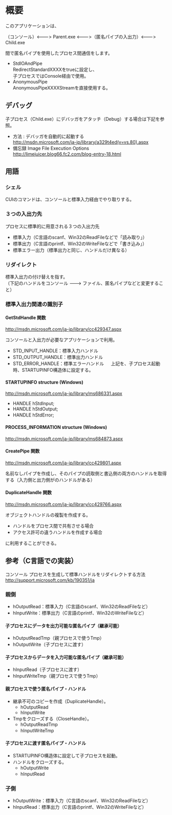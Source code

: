 # 概要
このアプリケーションは、

（コンソール）<---> Parent.exe <--->（匿名パイプの入出力）<---> Child.exe

間で匿名パイプを使用したプロセス間通信をします。

- StdIOAndPipe  
RedirectStandardXXXXをtrueに設定し、  
子プロセスではConsole経由で使用。
- AnonymousPipe  
AnonymousPipeXXXXStreamを直接使用する。

## デバッグ
子プロセス（Child.exe）にデバッガをアタッチ（Debug）する場合は下記を参照。

- 方法 : デバッガを自動的に起動する  
http://msdn.microsoft.com/ja-jp/library/a329t4ed(v=vs.80).aspx
- 備忘録 Image File Execution Options  
http://limejuicer.blog66.fc2.com/blog-entry-18.html

## 用語
### シェル
CUIのコマンドは、コンソールと標準入力経由でやり取りする。
　
### ３つの入出力先
プロセスに標準的に用意される３つの入出力先
- 標準入力（C言語のscanf、Win32のReadFileなどで「読み取り」）
- 標準出力（C言語のprintf、Win32のWriteFileなどで「書き込み」）
- 標準エラー出力（標準出力と同じ、ハンドルだけ異なる）

### リダイレクト
標準入出力の付け替えを指す。  
（下記のハンドルをコンソール ---> ファイル、匿名パイプなどと変更すること）

### 標準入出力関連の識別子

#### GetStdHandle 関数  
http://msdn.microsoft.com/ja-jp/library/cc429347.aspx

コンソールと入出力が必要なアプリケーションで利用。

- STD_INPUT_HANDLE：標準入力ハンドル
- STD_OUTPUT_HANDLE：標準出力ハンドル
- STD_ERROR_HANDLE：標準エラーハンドル
　
上記を、子プロセス起動時、STARTUPINFO構造体に設定する。
　
#### STARTUPINFO structure (Windows)
http://msdn.microsoft.com/ja-jp/library/ms686331.aspx
- HANDLE hStdInput;
- HANDLE hStdOutput;
- HANDLE hStdError;
　　
#### PROCESS_INFORMATION structure (Windows)
http://msdn.microsoft.com/ja-jp/library/ms684873.aspx

#### CreatePipe 関数
http://msdn.microsoft.com/ja-jp/library/cc429801.aspx

名前なしパイプを作成し、そのパイプの読取側と書込側の両方のハンドルを取得する（入力側と出力側がのハンドルがある）
　
#### DuplicateHandle 関数
http://msdn.microsoft.com/ja-jp/library/cc429766.aspx

オブジェクトハンドルの複製を作成する。
- ハンドルをプロセス間で共有させる場合
- アクセス許可の違うハンドルを作成する場合

に利用することができる。
 
## 参考（C言語での実装）
コンソール プロセスを生成して標準ハンドルをリダイレクトする方法
http://support.microsoft.com/kb/190351/ja

### 親側
- hOutputRead：標準入力（C言語のscanf、Win32のReadFileなど）
- hInputWrite：標準出力（C言語のprintf、Win32のWriteFileなど）

#### 子プロセスにデータを出力可能な匿名パイプ（継承可能）  
- hOutputReadTmp（親プロセスで使うTmp）
- hOutputWrite（子プロセスに渡す）

#### 子プロセスからデータを入力可能な匿名パイプ（継承可能）  
- hInputRead（子プロセスに渡す）
- hInputWriteTmp（親プロセスで使うTmp）
　　　
#### 親プロセスで使う匿名パイプ・ハンドル
- 継承不可のコピーを作成（DuplicateHandle）。
  - hOutputRead
  - hInputWrite
- Tmpをクローズする（CloseHandle）。
  - hOutputReadTmp
  - hInputWriteTmp
　　　
#### 子プロセスに渡す匿名パイプ・ハンドル
- STARTUPINFO構造体に設定して子プロセスを起動。
- ハンドルをクローズする。
  - hOutputWrite
  - hInputRead
　　
### 子側
- hOutputWrite：標準入力（C言語のscanf、Win32のReadFileなど）
- hInputRead：標準出力（C言語のprintf、Win32のWriteFileなど）
